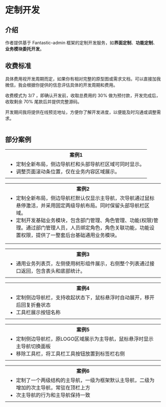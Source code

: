 <script setup>
import { withBase } from 'vitepress'
</script>

# 定制开发

## 介绍

作者提供基于 Fantastic-admin 框架的定制开发服务，如**界面定制**、**功能定制**、**业务模块委托开发**。

## 收费标准

具体费用视开发周期而定，如果你有相对完整的原型图或需求文档，可以直接加我微信，我会根据你提供的信息评估具体的开发周期和费用。

收费模式为 3/7 ，即确认开发前，收取总费用的 30% 做为预付款，开发完成后，收取剩余 70% 尾款后并提供完整源码。

开发期间我将提供在线预览地址，方便你了解开发进度，以便能及时沟通或调整需求。

<p align="center"><img :src="withBase('/friend-wechat.png')" width="300" /></p>

## 部分案例

<table>
  <tbody>
    <tr>
      <th>案例1</th>
    </tr>
    <tr>
      <td>
        <ul style="margin: 0;">
          <li>定制全新布局，侧边导航栏和头部导航栏区域可同时显示。</li>
          <li>调整页面滚动条位置，仅在业务内容区域展示。</li>
        </ul>
      </td>
    </tr>
    <tr>
      <td><ZoomImg src="/customize-project1-1.png" /></td>
    </tr>
  </tbody>
</table>

<table>
  <tbody>
    <tr>
      <th colspan="3">案例2</th>
    </tr>
    <tr>
      <td colspan="3">
        <ul style="margin: 0;">
          <li>定制全新布局，侧边导航栏默认仅显示主导航，次导航通过鼠标悬停激活，并采用固定两级导航布局。同时保留头部导航栏区域。</li>
          <li>定制开发基础业务模块，包含部门管理、角色管理、功能(权限)管理。通过部门管理人员，人员绑定角色，角色关联功能，功能设置权限，提供了一整套后台基础通用业务模块。</li>
        </ul>
      </td>
    </tr>
    <tr>
      <td><ZoomImg src="/customize-project2-1.png" /></td>
      <td><ZoomImg src="/customize-project2-2.png" /></td>
      <td><ZoomImg src="/customize-project2-3.png" /></td>
    </tr>
    <tr>
      <td><ZoomImg src="/customize-project2-4.png" /></td>
      <td><ZoomImg src="/customize-project2-5.png" /></td>
      <td></td>
    </tr>
  </tbody>
</table>

<table>
  <tbody>
    <tr>
      <th>案例3</th>
    </tr>
    <tr>
      <td>
        <ul style="margin: 0;">
          <li>通用业务列表页，左侧使用树形组件展示，右侧整个列表通过接口返回，包含表头和底部统计。</li>
        </ul>
      </td>
    </tr>
    <tr>
      <td><ZoomImg src="/customize-project3-1.png" /></td>
    </tr>
  </tbody>
</table>

<table>
  <tbody>
    <tr>
      <th>案例4</th>
    </tr>
    <tr>
      <td>
        <ul style="margin: 0;">
          <li>定制侧边导航栏，支持收起状态下，鼠标悬浮时自动展开，移开后回复折叠状态</li>
          <li>工具栏展示按钮名称</li>
        </ul>
      </td>
    </tr>
    <tr>
      <td><ZoomImg src="/customize-project4.gif" /></td>
    </tr>
  </tbody>
</table>

<table>
  <tbody>
    <tr>
      <th colspan="2">案例5</th>
    </tr>
    <tr>
      <td colspan="2">
        <ul style="margin: 0;">
          <li>定制侧边导航栏，原LOGO区域展示为主导航，鼠标悬浮时显示主导航切换面板</li>
          <li>移除工具栏，将工具栏工具按钮放置到标签栏右侧</li>
        </ul>
      </td>
    </tr>
    <tr>
      <td><ZoomImg src="/customize-project5-1.png" /></td>
      <td><ZoomImg src="/customize-project5-2.png" /></td>
    </tr>
  </tbody>
</table>

<table>
  <tbody>
    <tr>
      <th colspan="2">案例6</th>
    </tr>
    <tr>
      <td colspan="2">
        <ul style="margin: 0;">
          <li>定制了一个两级结构的主导航，一级为框架默认主导航，二级为增加的次主导航，常驻在顶栏上方</li>
          <li>次主导航的行为和主导航保持一致</li>
        </ul>
      </td>
    </tr>
    <tr>
      <td><ZoomImg src="/customize-project6.gif" /></td>
    </tr>
  </tbody>
</table>
